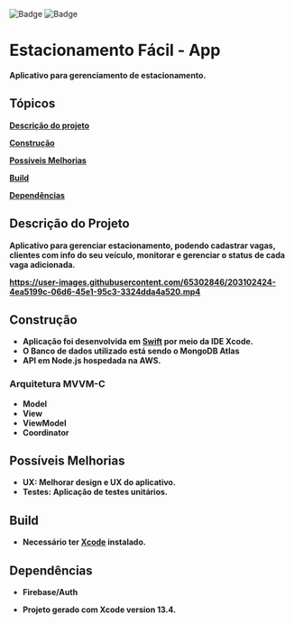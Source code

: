 ![Badge](https://img.shields.io/badge/Swift-FA7343?style=for-the-badge&logo=swift&logoColor=white) ![Badge](https://img.shields.io/badge/iOS-000000?style=for-the-badge&logo=Apple&logoColor=white)


# Estacionamento Fácil - App

<b>Aplicativo para gerenciamento de estacionamento.<br>

## Tópicos 

 [Descrição do projeto](#descrição-do-projeto)
 
 [Construção](#construção)
 
 [Possíveis Melhorias](#possíveis-melhorias)
 
 [Build](#build)
 
 [Dependências](#dependencias)


## Descrição do Projeto
<b>Aplicativo para gerenciar estacionamento, podendo cadastrar vagas, clientes com info do seu veículo, monitorar e gerenciar o status de cada vaga adicionada.<br>

https://user-images.githubusercontent.com/65302846/203102424-4ea5199c-06d6-45e1-95c3-3324dda4a520.mp4
 
## Construção
- Aplicação foi desenvolvida em [Swift](https://www.apple.com/br/swift/) por meio da IDE Xcode.
- O Banco de dados utilizado está sendo o MongoDB Atlas
- API em Node.js hospedada na AWS.

### Arquitetura MVVM-C
 
- Model
- View
- ViewModel
- Coordinator

## Possíveis Melhorias
- <b>UX</b>: Melhorar design e UX do aplicativo.<br>
- <b>Testes</b>: Aplicação de testes unitários.

## Build
- Necessário ter [Xcode](https://developer.apple.com/xcode/) instalado.

## Dependências
- <b>Firebase/Auth<br>
 
- Projeto gerado com Xcode version 13.4.

